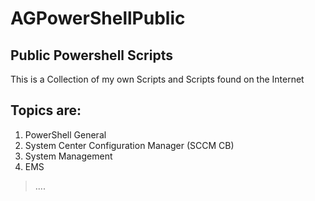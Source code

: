 # AGPowerShellPublic## Public Powershell ScriptsThis is a Collection of my own Scripts and Scripts found on the Internet## Topics are:1. PowerShell General2. System Center Configuration Manager (SCCM CB)3. System Management4. EMS>....